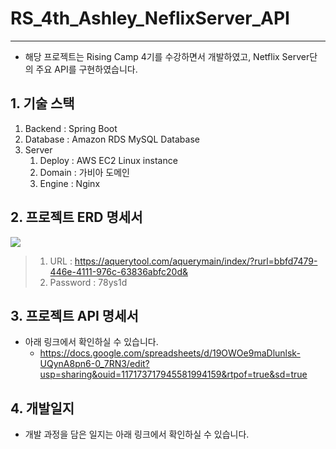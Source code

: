 # RS_4th_Ashley_NeflixServer_API
---------------------------------
- 해당 프로젝트는 Rising Camp 4기를 수강하면서 개발하였고, Netflix Server단의 주요 API를 구현하였습니다.

## 1. 기술 스택
1) Backend : Spring Boot
2) Database : Amazon RDS MySQL Database 
3) Server 
    1) Deploy : AWS EC2 Linux instance
    2) Domain : 가비아 도메인
    3) Engine : Nginx


## 2. 프로젝트 ERD 명세서
<img src='http://drive.google.com/uc?export=view&id=1V_fHAHFACenuV5mOmJrj2wORf3jCm-u9' /><br>
> 1) URL : https://aquerytool.com/aquerymain/index/?rurl=bbfd7479-446e-4111-976c-63836abfc20d&
> 2) Password : 78ys1d



## 3. 프로젝트 API 명세서
- 아래 링크에서 확인하실 수 있습니다.
   - https://docs.google.com/spreadsheets/d/19OWOe9maDlunlsk-UQynA8pn6-0_7RN3/edit?usp=sharing&ouid=117173717945581994159&rtpof=true&sd=true



## 4. 개발일지
- 개발 과정을 담은 일지는 아래 링크에서 확인하실 수 있습니다.
